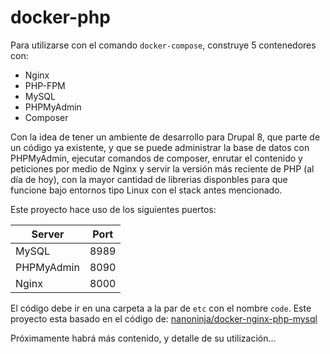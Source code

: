 # docker-php
Para utilizarse con el comando `docker-compose`, construye 5 contenedores con:

* Nginx
* PHP-FPM
* MySQL
* PHPMyAdmin
* Composer

Con la idea de tener un ambiente de desarrollo para Drupal 8, que parte de un código ya existente, y que se puede administrar la base de datos con PHPMyAdmin, ejecutar comandos de composer, enrutar el contenido y peticiones por medio de Nginx y servir la versión más reciente de PHP (al día de hoy), con la mayor cantidad de librerias disponbles para que funcione bajo entornos tipo Linux con el stack antes mencionado.

Este proyecto hace uso de los siguientes puertos:

| Server     | Port |
|------------|------|
| MySQL      | 8989 |
| PHPMyAdmin | 8090 |
| Nginx      | 8000 |

El código debe ir en una carpeta a la par de `etc` con el nombre `code`. Este proyecto esta basado en el código de: [nanoninja/docker-nginx-php-mysql](https://github.com/nanoninja/docker-nginx-php-mysql)

Próximamente habrá más contenido, y detalle de su utilización...

